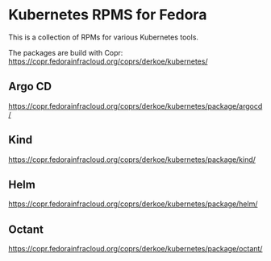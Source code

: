 # Kubernetes RPMS for Fedora

This is a collection of RPMs for various Kubernetes tools.

The packages are build with Copr: https://copr.fedorainfracloud.org/coprs/derkoe/kubernetes/

## Argo CD

https://copr.fedorainfracloud.org/coprs/derkoe/kubernetes/package/argocd/

## Kind

https://copr.fedorainfracloud.org/coprs/derkoe/kubernetes/package/kind/

## Helm

https://copr.fedorainfracloud.org/coprs/derkoe/kubernetes/package/helm/

## Octant

https://copr.fedorainfracloud.org/coprs/derkoe/kubernetes/package/octant/
